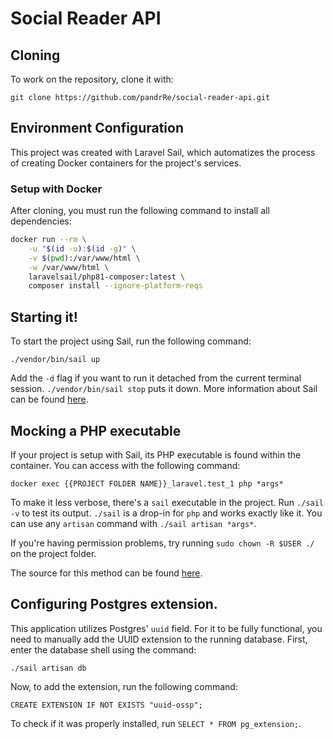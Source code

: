 # Social Reader API

## Cloning
To work on the repository, clone it with:
```
git clone https://github.com/pandrRe/social-reader-api.git
```

## Environment Configuration
This project was created with Laravel Sail, which automatizes the process of creating
Docker containers for the project's services.

### Setup with Docker
After cloning, you must run the following command to install all dependencies:
```bash
docker run --rm \
    -u "$(id -u):$(id -g)" \
    -v $(pwd):/var/www/html \
    -w /var/www/html \
    laravelsail/php81-composer:latest \
    composer install --ignore-platform-reqs
```

## Starting it!
To start the project using Sail, run the following command:
```
./vendor/bin/sail up
```

Add the `-d` flag if you want to run it detached from the current terminal session. `./vendor/bin/sail stop` puts it down.
More information about Sail can be found [here](https://laravel.com/docs/9.x/sail).

## Mocking a PHP executable
If your project is setup with Sail, its PHP executable is found within the container. You can access with the following command:
```
docker exec {{PROJECT FOLDER NAME}}_laravel.test_1 php *args*
```
To make it less verbose, there's a `sail` executable in the project. Run `./sail -v` to test its output. `./sail` is a drop-in for
`php` and works exactly like it. You can use any `artisan` command with `./sail artisan *args*`.

If you're having permission problems, try running `sudo chown -R $USER ./` on the project folder.

The source for this method can be found [here](https://stackoverflow.com/a/66376387).

## Configuring Postgres extension.
This application utilizes Postgres' `uuid` field. For it to be fully functional, you need to manually add the UUID extension to the running
database. First, enter the database shell using the command:
```
./sail artisan db
```

Now, to add the extension, run the following command:
```
CREATE EXTENSION IF NOT EXISTS "uuid-ossp";
```

To check if it was properly installed, run `SELECT * FROM pg_extension;`.
